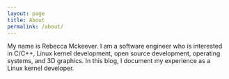 ```yaml
---
layout: page
title: About
permalink: /about/
---
```


My name is Rebecca Mckeever. I am a software engineer who is interested in C/C++, Linux kernel development, open source development, operating systems, and 3D graphics. In this blog, I document my experience as a Linux kernel developer.
